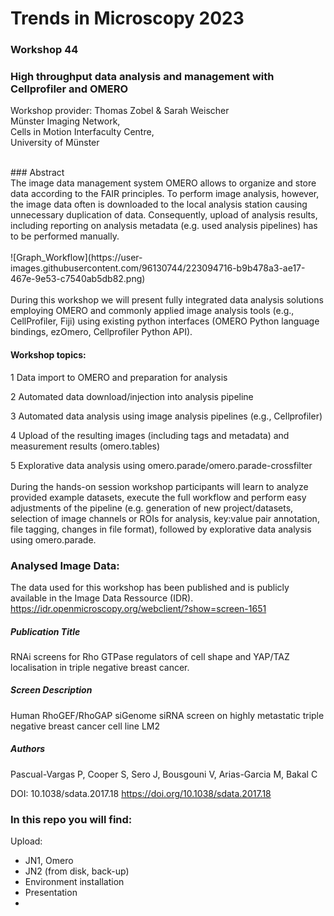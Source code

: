 # Trends in Microscopy 2023
### Workshop 44
### High throughput data analysis and management with Cellprofiler and OMERO

Workshop provider:
Thomas Zobel & Sarah Weischer <br>
Münster Imaging Network,<br> Cells in Motion Interfaculty Centre,<br> University of Münster

<br>
### Abstract
<br>
The image data management system OMERO allows to organize and store data according to the FAIR principles. To perform image analysis, however, the image data often is downloaded to the local analysis station causing unnecessary duplication of data. Consequently, upload of analysis results, including reporting on analysis metadata (e.g. used analysis pipelines) has to be performed manually.

<br>
<br>
![Graph_Workflow](https://user-images.githubusercontent.com/96130744/223094716-b9b478a3-ae17-467e-9e53-c7540ab5db82.png)

<br>
<br>
During this workshop we will present fully integrated data analysis solutions employing OMERO and commonly applied image analysis tools (e.g., CellProfiler, Fiji) using existing python interfaces (OMERO Python language bindings, ezOmero, Cellprofiler Python API). 
<br>

#### Workshop topics: <br>
1 Data import to OMERO and preparation for analysis 

2 Automated data download/injection into analysis pipeline

3 Automated data analysis using image analysis pipelines (e.g., Cellprofiler)

4 Upload of the resulting images (including tags and metadata) and measurement results (omero.tables)

5 Explorative data analysis using omero.parade/omero.parade-crossfilter
<br>
<br>
During the hands-on session workshop participants will learn to analyze provided example datasets, execute the full workflow and perform easy adjustments of the pipeline (e.g. generation of new project/datasets, selection of image channels or ROIs for analysis, key:value pair annotation, file tagging, changes in file format), followed by explorative data analysis using omero.parade.


### Analysed Image Data:
The data used for this workshop has been published and is publicly available in the Image Data Ressource (IDR). <br>
https://idr.openmicroscopy.org/webclient/?show=screen-1651

##### Publication Title
RNAi screens for Rho GTPase regulators of cell shape and YAP/TAZ localisation in triple negative breast cancer.

##### Screen Description
Human RhoGEF/RhoGAP siGenome siRNA screen on highly metastatic triple negative breast cancer cell line LM2

##### Authors
Pascual-Vargas P, Cooper S, Sero J, Bousgouni V, Arias-Garcia M, Bakal C <br>

DOI: 10.1038/sdata.2017.18 https://doi.org/10.1038/sdata.2017.18


### In this repo you will find:

Upload:
- JN1, Omero
- JN2 (from disk, back-up)
- Environment installation
- Presentation
- 
